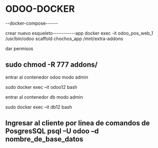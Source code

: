 # ODOO-DOCKER

--docker-compose------

crear nuevo esqueleto-----------app
docker exec -it odoo_pos_web_1 /usr/bin/odoo scaffold chochos_app /mnt/extra-addons

dar permisos

sudo chmod -R 777 addons/
----------------------------

entrar al contenedor odoo modo admin

sudo docker exec –it odoo12 bash

entrar al contenedor db modo admin

sudo docker exec –it db12 bash

Ingresar al cliente por linea de comandos de PosgresSQL
psql –U odoo –d nombre_de_base_datos
---------------------------------------------------------------------------------------------------------------------------------
